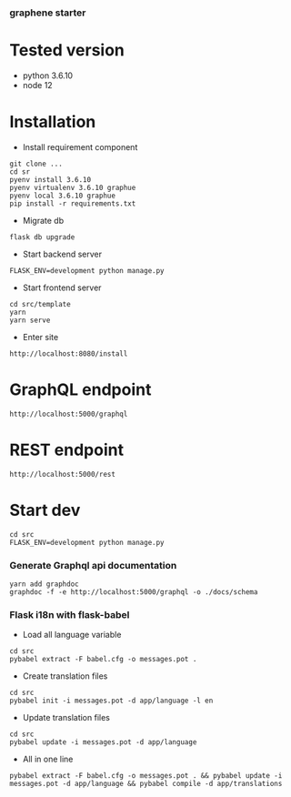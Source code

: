 ### graphene starter

# Tested version

- python 3.6.10
- node 12

# Installation

- Install requirement component

```
git clone ...
cd sr
pyenv install 3.6.10
pyenv virtualenv 3.6.10 graphue
pyenv local 3.6.10 graphue
pip install -r requirements.txt
```

- Migrate db

```
flask db upgrade
```

- Start backend server

```
FLASK_ENV=development python manage.py
```

- Start frontend server

```
cd src/template
yarn
yarn serve
```

- Enter site

```
http://localhost:8080/install
```

# GraphQL endpoint

```
http://localhost:5000/graphql
```

# REST endpoint

```
http://localhost:5000/rest
```

# Start dev

```
cd src
FLASK_ENV=development python manage.py
```

### Generate Graphql api documentation

```
yarn add graphdoc
graphdoc -f -e http://localhost:5000/graphql -o ./docs/schema
```

### Flask i18n with flask-babel

- Load all language variable

```
cd src
pybabel extract -F babel.cfg -o messages.pot .
```

- Create translation files

```
cd src
pybabel init -i messages.pot -d app/language -l en
```

- Update translation files

```
cd src
pybabel update -i messages.pot -d app/language
```

- All in one line

```
pybabel extract -F babel.cfg -o messages.pot . && pybabel update -i messages.pot -d app/language && pybabel compile -d app/translations
```
